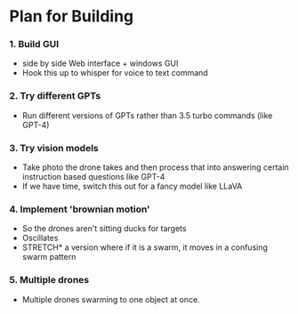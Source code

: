 # Plan for Building


### 1. Build GUI
- side by side Web interface + windows GUI
- Hook this up to whisper for voice to text command

### 2. Try different GPTs
- Run different versions of GPTs rather than 3.5 turbo commands (like GPT-4)

### 3. Try vision models
- Take photo the drone takes and then process that into answering certain instruction based questions like GPT-4
- If we have time, switch this out for a fancy model like LLaVA

### 4. Implement 'brownian motion'
- So the drones aren't sitting ducks for targets
- Oscillates
- STRETCH* a version where if it is a swarm, it moves in a confusing swarm pattern

### 5. Multiple drones
- Multiple drones swarming to one object at once. 




